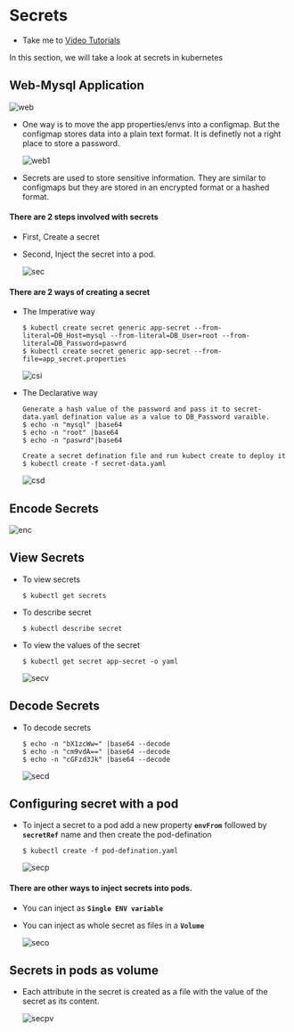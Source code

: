 # Secrets
  - Take me to [Video Tutorials](https://kodekloud.com/courses/539883/lectures/9808207)

In this section, we will take a look at secrets in kubernetes

## Web-Mysql Application

 ![web](../../images/web.PNG)
 
- One way is to move the app properties/envs into a configmap. But the configmap stores data into a plain text format. It is definetly not a right place to store a password.

  ![web1](../../images/web1.PNG)
  
- Secrets are used to store sensitive information. They are similar to configmaps but they are stored in an encrypted format or a hashed format.

#### There are 2 steps involved with secrets
- First, Create a secret
- Second, Inject the secret into a pod.
  
  ![sec](../../images/sec.PNG)
  
#### There are 2 ways of creating a secret
- The Imperative way
  ```
  $ kubectl create secret generic app-secret --from-literal=DB_Host=mysql --from-literal=DB_User=root --from-literal=DB_Password=paswrd
  $ kubectl create secret generic app-secret --from-file=app_secret.properties
  ```
  ![csi](../../images/csi.PNG)
  
- The Declarative way
  ```
  Generate a hash value of the password and pass it to secret-data.yaml defination value as a value to DB_Password varaible.
  $ echo -n "mysql" |base64
  $ echo -n "root" |base64
  $ echo -n "paswrd"|base64
  ```
  ```
  Create a secret defination file and run kubect create to deploy it
  $ kubectl create -f secret-data.yaml
  ```

  ![csd](../../images/csd.PNG)
  
## Encode Secrets

  ![enc](../../images/enc.PNG)
  
## View Secrets
- To view secrets
  ```
  $ kubectl get secrets
  ```
- To describe secret
  ```
  $ kubectl describe secret
  ```
- To view the values of the secret
  ```
  $ kubectl get secret app-secret -o yaml
  ```
  
  ![secv](../../images/secv.PNG)
  
## Decode Secrets
- To decode secrets
  ```
  $ echo -n "bX1zcWw=" |base64 --decode
  $ echo -n "cm9vdA==" |base64 --decode
  $ echo -n "cGFzd3Jk" |base64 --decode
  ```
  ![secd](../../images/secd.PNG)
  
## Configuring secret with a pod
- To inject a secret to a pod add a new property **`envFrom`** followed by **`secretRef`** name and then create the pod-defination
  ```
  $ kubectl create -f pod-defination.yaml
  ```
  ![secp](../../images/secp.PNG)
  
#### There are other ways to inject secrets into pods.
- You can inject as **`Single ENV variable`**
- You can inject as whole secret as files in a **`Volume`**

  ![seco](../../images/seco.PNG)
  
## Secrets in pods as volume
- Each attribute in the secret is created as a file with the value of the secret as its content.
  
  ![secpv](../../images/secpv.PNG)

  

